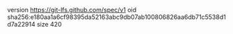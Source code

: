 version https://git-lfs.github.com/spec/v1
oid sha256:e180aa1a6cf98395da52163abc9db07ab100806826aa6db71c5538d1d7a22914
size 420

